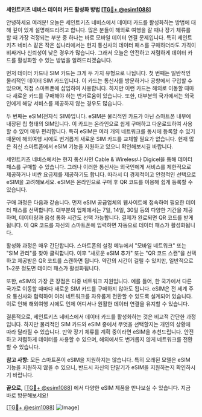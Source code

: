 **세인트키츠 네비스 데이터 카드 활성화 방법 [[TG💪+ @esim1088](https://t.me/s/esim1088)]**

안녕하세요 여러분! 오늘은 세인트키츠 네비스에서 데이터 카드를 활성화하는 방법에 대해 깊이 있게 설명해드리려고 합니다. 많은 분들이 해외로 여행을 갈 때나 장기 체류를 할 때 가장 걱정되는 부분 중 하나는 바로 모바일 데이터 연결 문제입니다. 특히 세인트키츠 네비스 같은 작은 섬나라에서는 현지 통신사의 데이터 패스를 구매하더라도 가격이 비싸거나 신뢰성이 낮은 경우가 많습니다. 그래서 오늘은 안전하고 저렴하게 데이터 카드를 활성화할 수 있는 방법을 알려드리겠습니다.

먼저 데이터 카드나 SIM 카드는 크게 두 가지 유형으로 나뉩니다. 첫 번째는 일반적인 물리적인 데이터 SIM 카드입니다. 이 카드는 통신사를 방문하거나 공항에서 구입할 수 있으며, 직접 스마트폰에 삽입하여 사용합니다. 하지만 이런 카드는 해외로 이동할 때마다 새로운 카드를 구매해야 하는 번거로움이 있습니다. 또한, 대부분의 국가에서는 외국인에게 해당 서비스를 제공하지 않는 경우도 많습니다.

두 번째는 eSIM(전자식 SIM)입니다. eSIM은 물리적인 카드가 아닌 스마트폰 내부에 내장된 칩 형태의 SIM입니다. 이 카드는 온라인으로 쉽게 구매하고 다운로드하여 사용할 수 있어 매우 편리합니다. 특히 eSIM은 여러 개의 네트워크를 동시에 등록할 수 있기 때문에 해외여행 시에도 번거롭게 새로운 SIM 카드를 교체할 필요가 없습니다. 현재 많은 최신 스마트폰에서 eSIM 기능을 지원하고 있으니 확인해보시길 바랍니다.

세인트키츠 네비스에서는 현지 통신사인 Cable & Wireless나 Digicel을 통해 데이터 패스를 구매할 수 있습니다. 그러나 이러한 통신사는 외국인에게 서비스를 제한적으로 제공하거나 비싼 요금제를 제공하기도 합니다. 따라서 더 경제적이고 안정적인 선택으로 eSIM을 고려해보세요. eSIM은 온라인으로 구매 후 QR 코드를 이용해 쉽게 등록할 수 있습니다.

구매 과정은 다음과 같습니다. 먼저 eSIM 공급업체의 웹사이트에 접속하여 필요한 데이터 패스를 선택합니다. 대부분의 업체에서는 7일, 14일, 30일 등의 다양한 기간을 제공하며, 데이터량과 음성 통화 시간도 선택 가능합니다. 결제가 완료되면 QR 코드를 받게 됩니다. 이 QR 코드를 자신의 스마트폰에 입력하면 자동으로 데이터 패스가 활성화됩니다.

활성화 과정은 매우 간단합니다. 스마트폰의 설정 메뉴에서 "모바일 네트워크" 또는 "SIM 관리"를 찾아 클릭합니다. 이후 "새로운 eSIM 추가" 또는 "QR 코드 스캔"을 선택하고 제공받은 QR 코드를 스캔하면 됩니다. 약간의 시간이 걸릴 수 있지만, 일반적으로 1~2분 정도면 데이터 패스가 활성화됩니다.

또한, eSIM의 가장 큰 장점은 다중 네트워크 지원입니다. 예를 들어, 한 국가에서 다른 국가로 이동할 때마다 새로운 SIM 카드를 구매하지 않아도 됩니다. eSIM은 전 세계 주요 통신사와 협력하여 여러 네트워크를 자유롭게 전환할 수 있도록 설계되어 있습니다. 이로 인해 해외여행 시에도 언제 어디서나 원활한 데이터 연결을 유지할 수 있습니다.

결론적으로, 세인트키츠 네비스에서 데이터 카드를 활성화하는 것은 비교적 간단한 과정입니다. 하지만 물리적인 SIM 카드와 eSIM 중에서 무엇을 선택할지는 개인의 상황에 따라 달라질 수 있습니다. 만약 장기 체류를 계획 중이라면 eSIM을 추천드립니다. 안전하고 저렴하게 데이터를 사용할 수 있으며, 해외에서도 번거롭지 않게 네트워크를 전환할 수 있습니다.

**참고 사항:** 모든 스마트폰이 eSIM을 지원하지는 않습니다. 특히 오래된 모델은 eSIM 기능을 지원하지 않을 수 있으니, 반드시 자신의 단말기가 eSIM을 지원하는지 확인하시기 바랍니다.

**끝으로,** [[TG💪+ @esim1088](https://t.me/s/esim1088)] 에서 다양한 eSIM 제품을 만나보실 수 있습니다. 지금 바로 방문해보세요! 

[[TG💪+ @esim1088](https://t.me/s/esim1088)] ![Image](https://i.postimg.cc/Y0z9fWf4/image.png)]